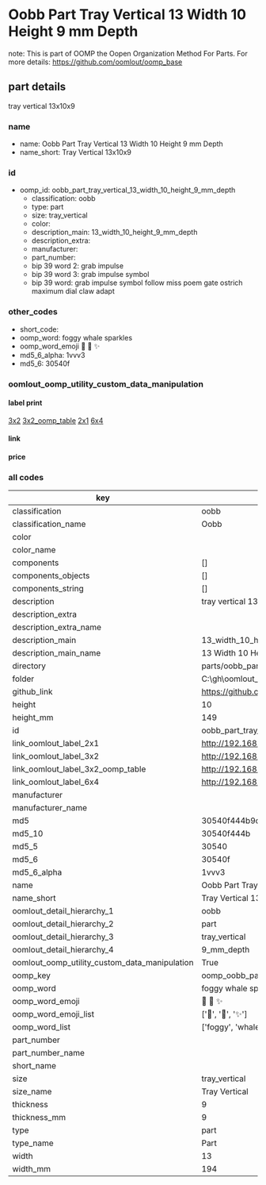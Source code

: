 # Oobb Part Tray Vertical 13 Width 10 Height 9 mm Depth  

note: This is part of OOMP the Oopen Organization Method For Parts. For more details: https://github.com/oomlout/oomp_base

##  part details
  



tray vertical 13x10x9



### name
* name: Oobb Part Tray Vertical 13 Width 10 Height 9 mm Depth
* name_short: Tray Vertical 13x10x9 
### id
* oomp_id: oobb_part_tray_vertical_13_width_10_height_9_mm_depth
  * classification: oobb
  * type: part
  * size: tray_vertical
  * color: 
  * description_main: 13_width_10_height_9_mm_depth
  * description_extra: 
  * manufacturer: 
  * part_number: 
  * bip 39 word 2: grab impulse
  * bip 39 word 3: grab impulse symbol
  * bip 39 word: grab impulse symbol follow miss poem gate ostrich maximum dial claw adapt

### other_codes
* short_code: 
* oomp_word: foggy whale sparkles
* oomp_word_emoji :foggy: :whale: :sparkles:
* md5_6_alpha: 1vvv3
* md5_6: 30540f






### oomlout_oomp_utility_custom_data_manipulation
#### label print
[3x2](http://192.168.1.245:1112/?label=oomp%201vvv3)
[3x2_oomp_table](http://192.168.1.108:1112/?label=oomp%201vvv3)
[2x1](http://192.168.1.242:1112/?label=oomp%201vvv3)
[6x4](http://192.168.1.55:1112/?label=oomp%201vvv3)    

#### link

                              

#### price







### all codes 
| key | value |  
| --- | --- |  
| classification | oobb |  
| classification_name | Oobb |  
| color |  |  
| color_name |  |  
| components | [] |  
| components_objects | [] |  
| components_string | [] |  
| description | tray vertical 13x10x9 |  
| description_extra |  |  
| description_extra_name |  |  
| description_main | 13_width_10_height_9_mm_depth |  
| description_main_name | 13 Width 10 Height 9 mm Depth |  
| directory | parts/oobb_part_tray_vertical_13_width_10_height_9_mm_depth |  
| folder | C:\gh\oomlout_oobb_version_4_generated_parts\parts\oobb_part_tray_vertical_13_width_10_height_9_mm_depth |  
| github_link | https://github.com/oomlout/oomlout_oomp_part_src/tree/main/parts/oobb_part_tray_vertical_13_width_10_height_9_mm_depth |  
| height | 10 |  
| height_mm | 149 |  
| id | oobb_part_tray_vertical_13_width_10_height_9_mm_depth |  
| link_oomlout_label_2x1 | http://192.168.1.242:1112/?label=oomp%201vvv3 |  
| link_oomlout_label_3x2 | http://192.168.1.245:1112/?label=oomp%201vvv3 |  
| link_oomlout_label_3x2_oomp_table | http://192.168.1.108:1112/?label=oomp%201vvv3 |  
| link_oomlout_label_6x4 | http://192.168.1.55:1112/?label=oomp%201vvv3 |  
| manufacturer |  |  
| manufacturer_name |  |  
| md5 | 30540f444b9cec0a9c46e5abb8dc8b2a |  
| md5_10 | 30540f444b |  
| md5_5 | 30540 |  
| md5_6 | 30540f |  
| md5_6_alpha | 1vvv3 |  
| name | Oobb Part Tray Vertical 13 Width 10 Height 9 mm Depth |  
| name_short | Tray Vertical 13x10x9  |  
| oomlout_detail_hierarchy_1 | oobb |  
| oomlout_detail_hierarchy_2 | part |  
| oomlout_detail_hierarchy_3 | tray_vertical |  
| oomlout_detail_hierarchy_4 | 9_mm_depth |  
| oomlout_oomp_utility_custom_data_manipulation | True |  
| oomp_key | oomp_oobb_part_tray_vertical_13_width_10_height_9_mm_depth |  
| oomp_word | foggy whale sparkles |  
| oomp_word_emoji | :foggy: :whale: :sparkles: |  
| oomp_word_emoji_list | [':foggy:', ':whale:', ':sparkles:'] |  
| oomp_word_list | ['foggy', 'whale', 'sparkles'] |  
| part_number |  |  
| part_number_name |  |  
| short_name |  |  
| size | tray_vertical |  
| size_name | Tray Vertical |  
| thickness | 9 |  
| thickness_mm | 9 |  
| type | part |  
| type_name | Part |  
| width | 13 |  
| width_mm | 194 |  
